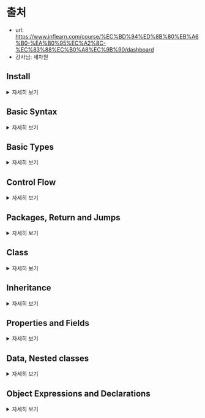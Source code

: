 
# 출처 
- url: https://www.inflearn.com/course/%EC%BD%94%ED%8B%80%EB%A6%B0-%EA%B0%95%EC%A2%8C-%EC%83%88%EC%B0%A8%EC%9B%90/dashboard
- 강사님: 새차원

## Install

<details><summary>자세히 보기</summary>

### 코틀린 설치 (Mac OS)
- brew install adoptopenjdk8
- brew install kotlin

</details>

## Basic Syntax

<details><summary>자세히 보기</summary>

### 패키지 정의
- 패키지 정의는 파일 최상단에 위치
- 디렉터리와 패키지를 일치시키지 않아도 됨 
```kotlin
package my.demo

import java.util.*

//..
```

### 함수 정의
- 함수는 fun 키워드로 정의
```kotlin
fun sum(a: Int, b: Int): Int {
    return a+b
}
```

- 함수 몸체가 식(Expression)인 경우 return 생략 가능
- 이런 경우 return type이 추론됨
```kotlin
fun sum(a: Int, b: Int) = a+b
```

- 리턴 할 값이 없는 경우 Unit(Object)으로 리턴 함 
- Unit는 Java에서 void 리턴 역할
```kotlin
fun printKotlin(): Unit {
    println("hello Kotlin")
}
``` 
- Unit은 생략 가능
```kotlin
fun printKotlin() {
    println("hello Kotlin")
}
```

### 지역 변수 정의 
- val: 읽기 전용 변수
- 값의 할당이 1회만 가능, Java의 final과 유사
```kotlin
val a: Int = 1 // 즉시 할당
val b = 2 // `int` type 추론
val c: Int // 컴파일 오류, 초기화가 필요함
c = 3 // 컴파일 오류, 읽기 전용
```

- var: Mutable 변수
```kotlin
var x = 5
x += 1 
```

### 주석
- Java와 Javascript와 동일함
- //: 한 줄 주석
- /* */.: 여러 줄 주석 (block comment)
- block comment가 Java와 다르게 중첩 허용됨 
```kotlin
// 한줄 주석
/* 여러 줄 
주석 */
 
/* block comment가 
    /* 중첩도 가능 */
 */
```

### 문자열 템플릿
- String Interpolation (문자열 보간법) 
```kotlin
var a = 1
// simple name in template:
val s1 = "a is $a"

a = 2
// arbitrary expression in template:
val s2 = "${s1.replace("is", "was")}, but now is $a"
```

### 조건문 
```kotlin
fun maxOf(a: Int, b: Int): Int {
    if (a>b) {
        return a
    } else {
        return b
    }
}
```
- 조건식으로 사용가능
```kotlin
fun maxOf(a: Int, b: Int) = if(a>b) a else b
```

### nullable
- 값이 null일 수 있는 경우 타입에 nullable 마크를 명시 해야 함 
```kotlin
fun parseInt(str: String): Int? {
    //정수가 아닌 경우 null을 리턴
}
```
- nullable 타입의 변수를 접근 할 때는 반드시 null 체크를 해야 함
- 그렇지 않으면 컴파일 오류가 발생 됨
```kotlin
fun printProduct(arg1: String, arg2: String) {
    val x: Int? = parseInt(arg1)
    val y: Int? = parseInt(arg2)
    
    if ( x != null && y != null) {
        println(x * y)
    } else {
        println("either '$arg1' or '$arg2' is not a number")
    }
}
```

### 자동 타입 변환
- 타입 체크만 해도 자동으로 타입 변환이 됨
```kotlin
fun getStringLength(obj: Any): Int? {
    if (obj is String) {
        return obj.length
    }
    
    return null
}
```

### while loop
```kotlin
val items = listOf("apple", "banana", "kiwi")
var index = 0
while (index < items.size) {
    println("item at $index is ${items[index]}")
    index++
}
```

### when expression
```kotlin
fun describe(obj: Any): String = 
    when (obj) {
        1 -> "One"
        "Hello" -> "Greeting"
        is Long -> "Long"
        !is String -> "Not a String"
        else -> "Unknown"
    }
```

### ranges
- In 연산자를 이용해서 숫자 범위를 체크 가능
```kotlin
val x = 3
if (x in 1..10) {
    println("fits in range")
}
```
- range를 이용한 for loop
```kotlin
for (x in 1..5) {
    print(x)
}
```

### collections
- 컬렉션도 in으로 loop 가능
```kotlin
val items = listOf("apple", "banana", "kiwi")
for (item in items) {
    println(item)
}
```
- in으로 해당 값이 collection에 포함되는지 체크 가능
```kotlin
val items = setOf("apple", "banana", "kiwi")
when {
    "orance" in items -> println("juicy")
    "apple" in items -> println("apple is fine too")
}
```

- 람다식을 이용해서 컬렉션에 filter, map 등의 연산 가능
```kotlin
val fruits = listOf("banana", "avocade", "apple", "kiwi")
fruits
    .filter{ it.startsWith("a")}
    .sortedBy{ it }
    .map {it.toUpperCase() }
    .forEach { println(it) }
```


</details>

## Basic Types

<details><summary>자세히 보기</summary>

### 기본 타입 
- 코틀린에서 모든 것은 객체임
- 모든 것에 멤버 함수나 프로퍼티를 호출 가능하다는 의미이다. 

### 숫자 (Numbers)
- Java의 숫자형과 거의 비슷하게 처리
- Kotlin에서 Number는 클래스임, java의 primitive type에 직접 접근 할 수 없음
- Java에서 숫자형이던 char가 kotlin에서는 숫자 형이 아님 

### 리터럴 (Literal)
- 10진수: 123 (Int, Short)
- Long: 123L
- Double: 123.5, 123.5e10
- Float: 123.5f
- 2진수: 0b00001011
- 8진수: 미지원 ( Java: int I = 017; )
- 16진수: 0x0F

### Underscores in numeric literal (since 1.1)
```kotlin
val oneMilion = 1_000_000
val creditCardNumber = 1234_5678_9012_3456L
val socialSecurityNumber = 999_99_9999L
val hexBytes = 0xFF_EC_DE_5E
val bytes = 0b11010010_01101001_10010100_10010010
```

### Representation
- Java 플랫폼에서 숫자형은 JVM primitive type으로 저장됨
- Nullable이나 제네릭의 경우에는 박싱됨
- 박싱된 경우 identity를 유지 하지 않음
```kotlin
// JVM primitive
val a: Int = 100
print(a === a) // Prints 'true'

// Boxed
val boxedA: Int? = a
val anotherBoxedA: Int? = a
println("==: ${boxedA == anotherBoxedA}") // Prints 'true'
println("===: ${boxedA === anotherBoxedA}") // Prints 'true'
```

### Explicit Conversions
- 작은 타입은 큰 타입의 하위 타입이 아님, 즉 작은 타입에서 큰 타입으로의 대입이 안됨 
```kotlin
val a: Int = 1 // A boxed Int
// val b: Long = a // 오류 
val b: Long = a.toLong()
// println(a == b) // 오류
```

- 명시적으로 변환을 해주어야 함 
```kotlin
val i: Int = b.toInt() // OK 
```
```
toByte(): Byte
toShort(): Short
toInt(): Int
toLong(): Long
toFloat(): Float
toDouble(): Double
toChar(): Char
```

### 문자 (Characters)
- Char는 숫자로 취급 되지 않음
```kotlin
fun check(c: Char) {
    if ( c == 1) { /* ... */ } // ERROR
}

fun check(c: Char) {
    if (c == 'a') { /* ... */ } // OK
}

print('0'.toInt()) // print 48
```

### 배열 
- 배열은 Array 클래스로 표현됨
- get, set ([] 연산자 오버로딩됨)
- size 등 유용한 멤버 함수 포함 
```kotlin
var array: Array<String> = arrayOf("코틀린", "강좌")
println(array.get(0))
println(array[0])
println(array.size)
``` 

### 배열 생성 
- Array의 팩토리 함수를 이용
- arrayOf() 등의 라이브러리 함수 이용 
```kotlin
val b = Array(5, {i -> i.toString() })

val a = arrayOf("0", "1", "2", "3", "4")
```

### 특별한 Array 클래스 
- Primitive 타입의 박싱 오버헤드를 없애기 위한 배열
- IntArray, ShortArray, IntArray
- Array를 상속한 클래스들은 아니지만, Array와 같은 메소드와 프로퍼티를 가짐
- size등 유용한 맴버 함수 포함 
```kotlin
val x: IntArray = intArrayOf(1, 2, 3)
x[0] = 7
println(x.get(0))
println(x[0])
println(x.size)
```

### 문자열
- 문자열은 String 클래스로 표현
- String은 characters로 구성됨
- s[i] 와 같은 방식으로 접근 가능 (immutable이므로 변경 불가)
```kotlin
var x: String = "Kotlin"
println(x.get(0))
println(x[0])
println(x.length)

for (c in x) {
    println(c)
}
```

### 문자열 리터럴
- escaped string ("Kotlin")
  - 전통적인 방식으로 Java String과 거의 비슷
  - Backslash를 사용하여 escaping 처리
- raw string ("""Kotlin"")
  - escaping 처리 필요 없음
  - 개행 이나 어떠한 문자 포함 가능
```kotlin
val s = "Hello, world!\n"

val s = """
"'이것은 코틀린의
 raw String
입니다.'"
"""
```

</details>

## Control Flow

<details><summary>자세히 보기</summary>

### if else 문
- Java와 거의 유사함
```kotlin
//Traditional usage
var max = a
if (a < b) max = b
```
```kotlin
var max: Int
if (a > b) {
    max = a
} else {
    max = b
}
```

- If문이 식으로 사용되는 경우 값을 반환함
- If식의 경우 반드시 else를 동반해야 함
```kotlin
val max = if (a > b) a else b 
```

- If식의 branches들이 블록을 가질 수 있음 {...}
- 블록의 마지막 구문이 반환 값이 됨 
```kotlin
val max = if (a>b) {
    print("Choose a")
    a
} else {
    print("Choose b")
    b
}
```

- 삼항연산자(ternary)가 없음
  - If문이 삼항연산자 역할을 잘 해내기 때문에 

### when
- when 문은 C 계열 언어의 switch문을 대체함
- when 문은 각각의 branches의 조건문이 만족 할 때 까지 위에서 부터 순차적으로 인자를 비교함 
```kotlin
when (x) {
  1 -> print("x == 1")
  2 -> print("x == 2")
  else -> { // Note the block
      print("x is neither 1 nor 2")
  }
}
``` 
- when문이 식으로 사용된 경우에는 조건을 만족하는 branch의 값이 전체 식의 결과 값이 됨
- else의 경우 다른 branch들의 조건이 만족되지 않을 때 수행 됨
- when이 식으로 사용된 경우 else문이 필수임
- when이 식으로 사용된 경우 컴파일러가 else문이 없어도 된다는 것을 입증할 수 있는 경우에는 else를 생략가능
```kotlin
var res = when (x) {
  100 -> "A"
  90 -> "B"
  80 -> "C"
  else -> "F"
}
```
```kotlin
var res = when (x) { // boolean인 경우 true or false이므로 else가 없어도 됨 
  true -> "맞다"
  false -> "틀리다"
}
```
- 여러 조건들이 같은 방식으로 처리될 수 있는 경우, branch의 조건문에 콤마를 (,) 사용하여 표기하면 됨
```kotlin
when (x) {
  0,1 -> print("x==0 or x==1")
  else -> print("otherwise")
}
```
- Branch의 조건문에 함수나 식을 사용할 수 있음 
```kotlin
when (x) {
  parseInt(x) -> print("s encodes x")
  1 + 3 -> print("4")
  else -> print("s does not encode x")
}
```

- range나 collection에 in이나 !in으로 범위 등을 검사 할 수 있음 
```kotlin
val validNumbers = listOf(3,6,9)
when (x) {
  in validNumbers -> print("x is valid")
  in 1..10 -> print("x is in the range")
  !in 10..20 -> print("x is outside the range")
  else -> print("none of the above")
}
```

- is나 !is를 이용하여 타입도 검사 할 수 있음
  - 이 때 스마트 캐스트가 적용됨
```kotlin
fun hasPrefix(x: Any) = when(x) {
  is String -> x.startsWith("prefix")
  else -> false
}
```

- when은 if-else if 체인을 대체할 수 있음
- when에 인자를 입력하지 않으면, 논리연산 으로 처리됨 
```kotlin
when {
  x.isOdd() -> print("x is odd")
  x.isEven() -> print("x is even")
  else -> print("x is funny")
}
```


### For Loops
- for문은 iterator을 제공하는 모든 것을 반복할 수 있음
```kotlin
for (item in collection)
    print(item)
```

- for문의 Body가 블록이 올 수도 있음
```kotlin
for (item in collection) {
  print(item.id)
  print(item.name)
}
```

- For문을 지원하는 iterator의 조건
  - 멤버함수나 확장 함수 중에
    - iterator()를 반환 하는 것이 있는 경우
    - next()를 가지는 경우
    - hasNext(): Bollean를 가지는 경우
    - 함수는 위의 3개를 operator로 표기 되어야 For문을 지원한다. 
```kotlin
val myData = MyData()
for (item in myData) {
    print(item)
}
```
```kotlin
class MyData {
    operator fun iterator(): MyIterator {
        return MyIterator()
    }
}
```
```kotlin
class MyIterator {
  val data = listOf(1,2,3,4,5)
  val idx = 0
  operator fun hasNext(): Boolean {
      return data.size > idx
  }
  
  operator fun next(): Int {
      return data[idx++]
  }
}
```

- 배열이나 리스트를 반복할 때, index를 이용하고 싶다면 indices를 이용하면 됨
```kotlin
val array = arrayOf("가","나","다")
for (i in array.indices) {
    println("$i: ${array[i]}")
}
```
- Index를 이용하고 싶을 때, withIndex()를 이용할 수도 있음
```kotlin
val array = arrayOf("가","나","다")
for ((index, value) in array.withIndex()) {
    println("$index: ${value}")
}
```

### While Loops
- while, do-while문은 java와 거의 같음
- do-while문에서 body의 지역변수를 do-while문의 조건문이 참조 할 수 있음
```kotlin
while (x>) {
    x--
}
```
```kotlin
do {
    val y = retrieveData()
} while ( y != null) // y is visible here!
```




</details>

## Packages, Return and Jumps

<details><summary>자세히 보기</summary>

### Package

- 소스 파일은 패키지 선언으로 시작 됨 
- 모든 콘텐츠(클래스, 함수, ...)는 패키지에 포함 됨
- 패키지를 명세하지 않으면 이름이 없는 기본 패키지에 포함됨 
```kotlin
package foo.bar

fun baz() {}

class Goo {}

fun main(args: Array<String>) {
  foo.bar.baz()
  foo.bar.Goo()
}
```

### 기본 패키지 
- 기본으로 import되는 package가 있음
- 플랫폼 별로 import되는 package도 다른 부분도 있음
```
kotlin.*
kotlin.annotation.*
kotlin.collections.*
kotlin.comparisons.* (since 1.1)
kotlin.io.*
kotlin.ranges.*
kotlin.sequences.*
kotlin.text.*
```
```
JVM:
  java.lang.*
  kotlin.jvm.*
JS:
  kotlin.js.*
```

### Imports
- 기본으로 포함되는 패키지 외에도, 필요한 package들을 직접 import 할 수 있음
```kotlin
// Bar 1개만 import함
import foo.Bar

// 'foo' 패키지에 모든 것을 import함
import foo.*

// foo.Bar
// bar.Bar 이름이 충돌 나는 경우 `as` 키워드로 로컬 리네임 가능
import bar.Bar as bBar
```

### Return and Jumps
- 3가지 Jump 표현식
  - return: 함수나 익명 함수에서 반환
  - break: 루프를 종료 시킴
  - continue: 루프의 다음 단계로 진행
```kotlin
fun sum(a: Int, b: Int): Int {
  println("a: $a, b: $b")
  return a+b
}
```
```kotlin
for (x in 1..10) {
  if(x>2) {
      break
  }
  println("x: $x")
}
```
```kotlin
for (x in 1..10) {
  if ( x < 2) {
      continue
  }
  println("x: $x")
}
```

### Label로 Break and Continue
- 레이블 표현: Label@, abc@, fooBar@
  - 식별자 + @ 형태로 사용 

```kotlin
labelDefinition
(used by prefixUnaryOperation, annotatedLambda)
    : LabelName ++ "@"
;
```
```kotlin
loop@ for (i in 1..10) {
  println("--- i: $i ---")
  
  for (j in 1..10) {
    println("j: $j")
    if (i+j > 12) {
        break@loop   
    }
  }
}
```
```kotlin
loop@ for (i in 1..10) {
  println("--- i: $i ---")
  
  for (j in 1..10) {
    if (j < 2) {
        continue@loop
    }
    println("j: $j")
  }
}
```

### Label로 Return
- 코틀린에서 중첩 될 수 있는 요소들
  - 함수 리터럴 (function literals)
  - 지역함수 (local function)
  - 객체 표현식 (object expression)
  - 함수 (functions)
```kotlin
fun foo() {
  var ints = listOf(0,1,2,3)
  
  ints.forEach(fun(value: Int) {
    if (value == 1) return
    print(value)
  })
  print("End")
}
```

### 람다식에서 return 할 때 주의 사항
- 람다식에서 return시 nearest enclosing 함수가 return됨
- 람다식에 대해서만 return 하려면 label을 이용해야 함
```kotlin
fun foo() {
  var ints = listOf(0,1,2,3)
  
  ints.forEach {
    if (it == 1) return
    print(it)
  }
  print("End")
}
```

```kotlin
fun foo3() {
  var ints = listOf(0,1,2,3)
  ints.forEach label@ {
    if (it == 1) return@label
    print(it)
  }
  print("End")
}
```

### 암시적 레이블
- 람다식에서만 return 하는 경우 label을 이용해서 return 해야 함
- 직접 label을 사용하는 것 보다 암시적 레이블이 편리함
- 암시적 레이블은 람다가 사용된 함수의 이름과 동일함 
```kotlin
fun foo4() {
  var ints = listOf(0,1,2,3)
  ints.forEach {
    if(it==1) return@forEach
    print(it)
  }
  print("End")
}
```

### 레이블 return시 값을 반환할 경우
- return@label 1 형태로 사용
- return + @label + 값 
```kotlin
fun foo(): List<String> {
  var ints = listOf(0,1,2,3)
  var result = ints.map {
    if (it == 0) {
        return@map "zero" // return at named label
    }
    "number $it" // expression returned from lambda
  }
  return result
}
```


</details>

## Class

<details><summary>자세히 보기</summary>

### 클래스
- 클래스는 class 키워드로 선언함
  - 클래스 이름
  - 클래스 헤더 (형식 매개변수, 기본 생성자 등)
  - 클래스 바디 (중괄호 { })
```kotlin
class Invoice(data: Int) {
}
```

- 헤더와 바디는 옵션이고, 바디가 없으면 {} 도 생략 가능
```kotlin
class Empty
```

### 기본 생성자 
- 클래스 별로 1개만 가질 수 있음
- 클래스 헤더의 일부
- 클래스 이름 뒤에 작성
```kotlin
class Person constructor(firstName: String) {
}
```

- 어노테이션이나 접근지정자가 없을 때는, 기본생성자의 construct 키워드를 생략가능 
```kotlin
class Person(firstName: String) {
}
```

- 기본생성자는 코드를 가질 수 없음
  - 초기화는 초기화(init) 블록 안에서 작성해야 함
  - 초기화 블록은 init 키워드로 작성
- 기본생성자의 파라미터는 init 블록 안에서 사용 가능함
```kotlin
class Customer(name: String) {
    init {
        logger.info("Customer initialized with value ${name}")
    }
}
```

- 기본 생성자의 파라미터는 프로퍼티 초기화 선언에도 사용 가능
```kotlin
class Customer(name: String) {
    val customerKey = name.toUpperCase()
}
```

- 프로퍼티 선언 및 초기화는 기본생성자에서 간결한 구문으로 사용 가능 
```kotlin
class Person(val firstname: String, val lastName: String) {
    //...
}
```

- 기본 생성자에 어노테이션 접근지정자 등이 있는 경우 constructor 키워드가 필요함
```kotlin
class Customer public @Inject constructor(name: String) { ... }
```

### 보조 생성자
- 클래스 별로 여러 개를 가질 수 있음
- constructor 키워드로 선언
```kotlin
class Person {
    constructor(parent: Person) {
        parent.children.add(this)
    }
}
``` 
- 클래스가 기본생성자를 가지고 있다면, 각각의 보조생성자들은 기본 생성자를 직접 or 간접적으로 위임해 주어야 함
- this 키워드를 이용
  - 직접적: 기본생성자에 위임
  - 간접적: 다른 보조 생성자에 위임
```kotlin
class Person(val name: String) {
    constructor(name: String, parent: Person): this(name) {
        //...
    }
  
    constructor() :this("홍길동", Person()) {
        //...
    }
}
```

### 생성된(generated) 기본생성자
- 클래스에 기본 생성자 or 보조 생성자를 선언하지 않으면, 생성된 기본 생성자가 만들어짐
- generated primary constructor
  - 매개변수가 없음
  - 가시성이 public임
- 만약 생성된 기본 생성자의 가시성이 public이 아니어야 한다면, 다른 가시성을 가진 빈 기본 생성자를 선언 해야 함 
```kotlin
class DontCreateMe private constructor() {
    
}
```

### 인스턴스 생성
- 코를린은 new 키워드가 없음
- 객체를 생성하려면 생성자를 일반 함수처럼 호출 하면 됨
```kotlin
val invoice = Invoice()

val customer = Customer("Joe Smith")
```

- 클래스 맵버
  - 클래스는 아래의 것들을 포함할 수 있음
  - Constructors and initializer blocks
  - Functions
  - Properties
  - Nested and Inner Classes
  - Object Declarations
  
</details>

## Inheritance

<details><summary>자세히 보기</summary>

</details>

## Properties and Fields

<details><summary>자세히 보기</summary>

</details>

## Data, Nested classes

<details><summary>자세히 보기</summary>

</details>

## Object Expressions and Declarations

<details><summary>자세히 보기</summary>

</details>
